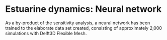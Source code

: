 # Estuarine dynamics: Neural network
As a by-product of the sensitivity analysis, a neural network has been trained to the elaborate data set created, 
consisting of approximately 2,000 simulations with Delft3D Flexible Mesh.
